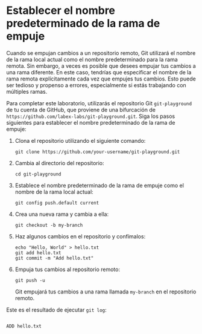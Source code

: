 # Establecer el nombre predeterminado de la rama de empuje

Cuando se empujan cambios a un repositorio remoto, Git utilizará el nombre de la rama local actual como el nombre predeterminado para la rama remota. Sin embargo, a veces es posible que desees empujar tus cambios a una rama diferente. En este caso, tendrías que especificar el nombre de la rama remota explícitamente cada vez que empujes tus cambios. Esto puede ser tedioso y propenso a errores, especialmente si estás trabajando con múltiples ramas.

Para completar este laboratorio, utilizarás el repositorio Git `git-playground` de tu cuenta de GitHub, que proviene de una bifurcación de `https://github.com/labex-labs/git-playground.git`. Siga los pasos siguientes para establecer el nombre predeterminado de la rama de empuje:

1. Clona el repositorio utilizando el siguiente comando:
   ```
   git clone https://github.com/your-username/git-playground.git
   ```
2. Cambia al directorio del repositorio:
   ```
   cd git-playground
   ```
3. Establece el nombre predeterminado de la rama de empuje como el nombre de la rama local actual:
   ```
   git config push.default current
   ```
4. Crea una nueva rama y cambia a ella:
   ```
   git checkout -b my-branch
   ```
5. Haz algunos cambios en el repositorio y confímalos:
   ```
   echo "Hello, World" > hello.txt
   git add hello.txt
   git commit -m "Add hello.txt"
   ```
6. Empuja tus cambios al repositorio remoto:
   ```
   git push -u
   ```
   Git empujará tus cambios a una rama llamada `my-branch` en el repositorio remoto.

Este es el resultado de ejecutar `git log`:

```shell

ADD hello.txt
```
